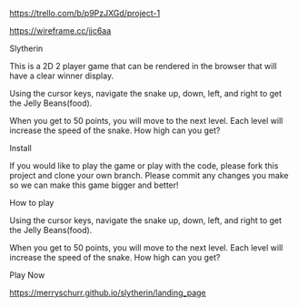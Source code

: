 https://trello.com/b/p9PzJXGd/project-1

https://wireframe.cc/jjc6aa

Slytherin

This is a 2D 2 player game that can be rendered in the browser that will have a clear winner display. 

Using the cursor keys, navigate the snake up, down, left, and right to get the Jelly Beans(food). 

When you get to 50 points, you will move to the next level. Each level will increase the speed of the snake. How high can you get?

Install

If you would like to play the game or play with the code, please fork this project and clone your own branch. Please commit any changes you make so we can make this game bigger and better!

How to play

Using the cursor keys, navigate the snake up, down, left, and right to get the Jelly Beans(food). 

When you get to 50 points, you will move to the next level. Each level will increase the speed of the snake. How high can you get?

Play Now

https://merryschurr.github.io/slytherin/landing_page

